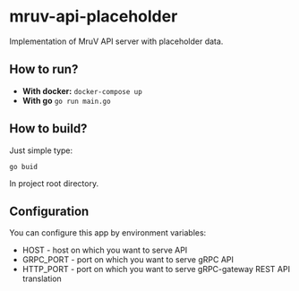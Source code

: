 # mruv-api-placeholder
Implementation of MruV API server with placeholder data.

## How to run?
- **With docker:** 
``` docker-compose up ```
- **With go** 
``` go run main.go ```

## How to build?
Just simple type:
```
go buid
```
In project root directory.

## Configuration
You can configure this app by environment variables:
- HOST - host on which you want to serve API
- GRPC_PORT - port on which you want to serve gRPC API
- HTTP_PORT - port on which you want to serve gRPC-gateway REST API translation
